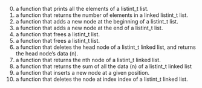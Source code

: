 0) a function that prints all the elements of a listint_t list.
1) a function that returns the number of elements in a linked listint_t list.
2) a function that adds a new node at the beginning of a listint_t list.
3) a function that adds a new node at the end of a listint_t list.
4) a function that frees a listint_t list.
5) a function that frees a listint_t list.
6) a function that deletes the head node of a listint_t linked list, and returns the head node’s data (n).
7) a function that returns the nth node of a listint_t linked list.
8) a function that returns the sum of all the data (n) of a listint_t linked list
9) a function that inserts a new node at a given position.
10) a function that deletes the node at index index of a listint_t linked list.
